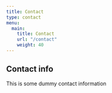 ```yaml
---
title: Contact
type: contact
menu: 
  main:
    title: Contact
    url: "/contact"
    weight: 40
---
```


## Contact info

This is some dummy contact information